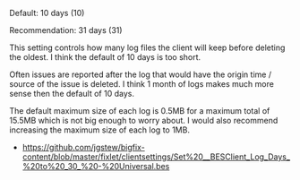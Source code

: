 
Default: 10 days (10)

Recommendation: 31 days (31)

This setting controls how many log files the client will keep before deleting the oldest. I think the default of 10 days is too short. 

Often issues are reported after the log that would have the origin time / source of the issue is deleted. I think 1 month of logs makes much more sense then the default of 10 days.

The default maximum size of each log is 0.5MB for a maximum total of 15.5MB which is not big enough to worry about. I would also recommend increasing the maximum size of each log to 1MB.

- https://github.com/jgstew/bigfix-content/blob/master/fixlet/clientsettings/Set%20__BESClient_Log_Days_%20to%20_30_%20-%20Universal.bes
